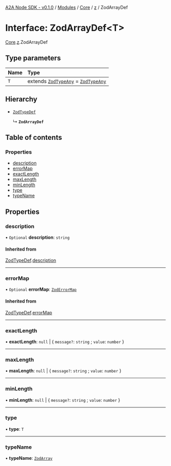 [A2A Node SDK - v0.1.0](../README.md) / [Modules](../modules.md) / [Core](../modules/Core.md) / [z](../modules/Core.z.md) / ZodArrayDef

# Interface: ZodArrayDef\<T\>

[Core](../modules/Core.md).[z](../modules/Core.z.md).ZodArrayDef

## Type parameters

| Name | Type |
| :------ | :------ |
| `T` | extends [`ZodTypeAny`](../modules/Core.z.md#zodtypeany) = [`ZodTypeAny`](../modules/Core.z.md#zodtypeany) |

## Hierarchy

- [`ZodTypeDef`](Core.z.ZodTypeDef.md)

  ↳ **`ZodArrayDef`**

## Table of contents

### Properties

- [description](Core.z.ZodArrayDef.md#description)
- [errorMap](Core.z.ZodArrayDef.md#errormap)
- [exactLength](Core.z.ZodArrayDef.md#exactlength)
- [maxLength](Core.z.ZodArrayDef.md#maxlength)
- [minLength](Core.z.ZodArrayDef.md#minlength)
- [type](Core.z.ZodArrayDef.md#type)
- [typeName](Core.z.ZodArrayDef.md#typename)

## Properties

### description

• `Optional` **description**: `string`

#### Inherited from

[ZodTypeDef](Core.z.ZodTypeDef.md).[description](Core.z.ZodTypeDef.md#description)

___

### errorMap

• `Optional` **errorMap**: [`ZodErrorMap`](../modules/Core.z.md#zoderrormap)

#### Inherited from

[ZodTypeDef](Core.z.ZodTypeDef.md).[errorMap](Core.z.ZodTypeDef.md#errormap)

___

### exactLength

• **exactLength**: ``null`` \| \{ `message?`: `string` ; `value`: `number`  }

___

### maxLength

• **maxLength**: ``null`` \| \{ `message?`: `string` ; `value`: `number`  }

___

### minLength

• **minLength**: ``null`` \| \{ `message?`: `string` ; `value`: `number`  }

___

### type

• **type**: `T`

___

### typeName

• **typeName**: [`ZodArray`](../enums/Core.z.ZodFirstPartyTypeKind.md#zodarray)
